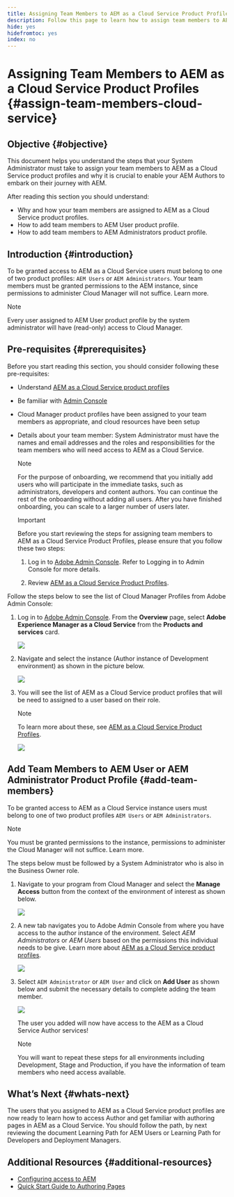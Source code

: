 ```yaml
---
title: Assigning Team Members to AEM as a Cloud Service Product Profiles 
description: Follow this page to learn how to assign team members to AEM as a Cloud Service Product Profiles
hide: yes
hidefromtoc: yes
index: no
---
```


# Assigning Team Members to AEM as a Cloud Service Product Profiles {#assign-team-members-cloud-service}

## Objective {#objective}

This document helps you understand the steps that your System Administrator must take to assign your team members to AEM as a Cloud Service product profiles and why it is crucial to enable your AEM Authors to embark on their journey with AEM. 

After reading this section you should understand:

* Why and how your team members are assigned to AEM as a Cloud Service product profiles.
* How to add team members to AEM User product profile.
* How to add team members to AEM Administrators product profile.


## Introduction {#introduction}

To be granted access to AEM as a Cloud Service users must belong to one of two product profiles:  `AEM Users` or `AEM Administrators`. Your team members must be granted permissions to the AEM instance, since permissions to administer Cloud Manager will not suffice. Learn more.

>[!NOTE]
>Every user assigned to AEM User product profile by the system administrator will have (read-only) access to Cloud Manager.

## Pre-requisites {#prerequisites}

Before you start reading this section, you should consider following these pre-requisites:

* Understand [AEM as a Cloud Service product profiles](https://experienceleague.adobe.com/docs/experience-manager-cloud-service/onboarding/onboarding-concepts/aem-cs-team-product-profiles.html?lang=en#aem-product-profiles)
* Be familiar with [Admin Console](https://experienceleague.adobe.com/docs/experience-manager-cloud-service/onboarding/onboarding-concepts/admin-console.html?lang=en)
* Cloud Manager product profiles have been assigned to your team members as appropriate, and cloud resources have been setup
* Details about your team member: System Administrator must have the names and email addresses and the roles and responsibilities for the team members who will need access to AEM as a Cloud Service. 

   >[!NOTE]
   >For the purpose of onboarding, we recommend that you initially add users who will participate in the immediate tasks, such as administrators, developers and content authors. You can continue the rest of the onboarding without adding all users. After you have finished onboarding, you can scale to a larger number of users later.


   >[!IMPORTANT]
   >Before you start reviewing the steps for assigning team members to AEM as a Cloud Service Product Profiles, please ensure that you follow these two steps:
   >
   >1. Log in to [Adobe Admin Console](https://experienceleague.adobe.com/docs/experience-manager-cloud-service/onboarding/onboarding-concepts/admin-console.html?lang=en). Refer to Logging in to Admin Console for more details.
   >
   >1. Review [AEM as a Cloud Service Product Profiles](https://experienceleague.adobe.com/docs/experience-manager-cloud-service/onboarding/onboarding-concepts/aem-cs-team-product-profiles.html?lang=en#aem-product-profiles). 

Follow the steps below to see the list of Cloud Manager Profiles from Adobe Admin Console:

1. Log in to [Adobe Admin Console](https://adminconsole.adobe.com/
). From the **Overview** page, select **Adobe Experience Manager as a Cloud Service** from the **Products and services** card.

   ![](/help/onboarding/onboarding-journey/assets/assign-team1.png)

1. Navigate and select the instance (Author instance of Development environment) as shown in the picture below.

   ![](/help/onboarding/onboarding-journey/assets/cloud-profiles-1.png)


1. You will see the list of AEM as a Cloud Service product profiles that will be need to assigned to a user based on their role. 

    >[!NOTE]
    >To learn more about these, see [AEM as a Cloud Service Product Profiles](https://experienceleague.adobe.com/docs/experience-manager-cloud-service/onboarding/onboarding-concepts/aem-cs-team-product-profiles.html?lang=en#aem-product-profiles).

   ![](/help/onboarding/onboarding-journey/assets/cloud-profiles-2.png)


## Add Team Members to AEM User or AEM Administrator Product Profile {#add-team-members}

To be granted access to AEM as a Cloud Service instance users must belong to one of two product profiles `AEM Users` or `AEM Administrators`. 

>[!NOTE]
>You must be granted permissions to the instance, permissions to administer the Cloud Manager will not suffice. Learn more. 

The steps below must be followed by a System Administrator who is also in the Business Owner role.

1. Navigate to your program from Cloud Manager and select the **Manage Access** button from the context of the environment of interest as shown below.

   ![](/help/onboarding/onboarding-journey/assets/add-team1.png)

1. A new tab navigates you to Adobe Admin Console from where you have access to the author instance of the environment. Select *AEM Administrators* or *AEM Users* based on the permissions this individual needs to be give. Learn more about [AEM as a Cloud Service product profiles](https://experienceleague.adobe.com/docs/experience-manager-cloud-service/onboarding/onboarding-concepts/aem-cs-team-product-profiles.html?lang=en#aem-product-profiles). 

   ![](/help/onboarding/onboarding-journey/assets/add-team2.png)

1. Select `AEM Administrator` or `AEM User` and click on **Add User** as shown below and submit the necessary details to complete adding the team member.

   ![](/help/onboarding/onboarding-journey/assets/add-team3.png)

   The user you added will now have access to the AEM as a Cloud Service Author services!

   >[!NOTE]
   >You will want to repeat these steps for all environments including Development, Stage and Production, if you have the information of team members who need access available.


## What’s Next {#whats-next}

The users that you assigned to AEM as a Cloud Service product profiles are now ready to learn how to access Author and get familiar with authoring pages in AEM as a Cloud Service. You should follow the path, by next reviewing the document Learning Path for AEM Users or Learning Path for Developers and Deployment Managers.

## Additional Resources {#additional-resources}

* [Configuring access to AEM](https://experienceleague.adobe.com/docs/experience-manager-learn/cloud-service/accessing/walk-through.html?lang=en)
* [Quick Start Guide to Authoring Pages](https://experienceleague.adobe.com/docs/experience-manager-cloud-service/sites/authoring/getting-started/quick-start.html?lang=en)
